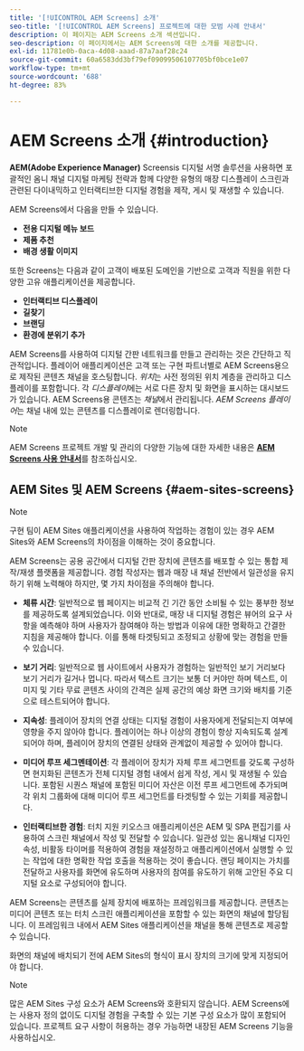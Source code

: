 ```yaml
---
title: '[!UICONTROL AEM Screens] 소개'
seo-title: '[!UICONTROL AEM Screens] 프로젝트에 대한 모범 사례 안내서'
description: 이 페이지는 AEM Screens 소개 섹션입니다.
seo-description: 이 페이지에서는 AEM Screens에 대한 소개를 제공합니다.
exl-id: 11781e0b-0aca-4d08-aaad-87a7aaf28c24
source-git-commit: 60a6583dd3bf79ef09099506107705bf0bce1e07
workflow-type: tm+mt
source-wordcount: '688'
ht-degree: 83%

---
```


# AEM Screens 소개 {#introduction}

**AEM(Adobe Experience Manager)** Screensis 디지털 서명 솔루션을 사용하면 포괄적인 옴니 채널 디지털 마케팅 전략과 함께 다양한 유형의 매장 디스플레이 스크린과 관련된 다이내믹하고 인터랙티브한 디지털 경험을 제작, 게시 및 재생할 수 있습니다.

AEM Screens에서 다음을 만들 수 있습니다.

* **전용 디지털 메뉴 보드**
* **제품 추천**
* **배경 생활 이미지**

또한 Screens는 다음과 같이 고객이 배포된 도메인을 기반으로 고객과 직원을 위한 다양한 고유 애플리케이션을 제공합니다.

* **인터랙티브 디스플레이**
* **길찾기**
* **브랜딩**
* **환경에 분위기 추가**

AEM Screens를 사용하여 디지털 간판 네트워크를 만들고 관리하는 것은 간단하고 직관적입니다. 플레이어 애플리케이션은 고객 또는 구현 파트너별로 AEM Screens용으로 제작된 콘텐츠 채널을 호스팅합니다. *위치*&#x200B;는 사전 정의된 위치 계층을 관리하고 디스플레이를 포함합니다. 각 *디스플레이*&#x200B;에는 서로 다른 장치 및 화면을 표시하는 대시보드가 있습니다. AEM Screens용 콘텐츠는 *채널*&#x200B;에서 관리됩니다. *AEM Screens 플레이어*&#x200B;는 채널 내에 있는 콘텐츠를 디스플레이로 렌더링합니다.



>[!NOTE]
>
>AEM Screens 프로젝트 개발 및 관리의 다양한 기능에 대한 자세한 내용은 **[AEM Screens 사용 안내서](https://helpx.adobe.com/kr/experience-manager/6-5/screens/user-guide.html)**&#x200B;를 참조하십시오.

## AEM Sites 및 AEM Screens {#aem-sites-screens}

>[!NOTE]
>
>구현 팀이 AEM Sites 애플리케이션을 사용하여 작업하는 경험이 있는 경우 AEM Sites와 AEM Screens의 차이점을 이해하는 것이 중요합니다.

AEM Screens는 공용 공간에서 디지털 간판 장치에 콘텐츠를 배포할 수 있는 통합 제작/재생 플랫폼을 제공합니다. 경험 작성자는 웹과 매장 내 채널 전반에서 일관성을 유지하기 위해 노력해야 하지만, 몇 가지 차이점을 주의해야 합니다.

* **체류 시간**: 일반적으로 웹 페이지는 비교적 긴 기간 동안 소비될 수 있는 풍부한 정보를 제공하도록 설계되었습니다. 이와 반대로, 매장 내 디지털 경험은 뷰어의 요구 사항을 예측해야 하며 사용자가 참여해야 하는 방법과 이유에 대한 명확하고 간결한 지침을 제공해야 합니다. 이를 통해 타겟팅되고 조정되고 상황에 맞는 경험을 만들 수 있습니다.

* **보기 거리**: 일반적으로 웹 사이트에서 사용자가 경험하는 일반적인 보기 거리보다 보기 거리가 길거나 멉니다. 따라서 텍스트 크기는 보통 더 커야만 하며 텍스트, 이미지 및 기타 무료 콘텐츠 사이의 간격은 실제 공간의 예상 화면 크기와 배치를 기준으로 테스트되어야 합니다.

* **지속성**: 플레이어 장치의 연결 상태는 디지털 경험이 사용자에게 전달되는지 여부에 영향을 주지 않아야 합니다. 플레이어는 하나 이상의 경험이 항상 지속되도록 설계되어야 하며, 플레이어 장치의 연결된 상태와 관계없이 제공할 수 있어야 합니다.

* **미디어 루프 세그멘테이션**: 각 플레이어 장치가 자체 루프 세그먼트를 갖도록 구성하면 현지화된 콘텐츠가 전체 디지털 경험 내에서 쉽게 작성, 게시 및 재생될 수 있습니다. 포함된 시퀀스 채널에 포함된 미디어 자산은 이전 루프 세그먼트에 추가되며 각 위치 그룹화에 대해 미디어 루프 세그먼트를 타겟팅할 수 있는 기회를 제공합니다.

* **인터랙티브한 경험**: 터치 지원 키오스크 애플리케이션은 AEM 및 SPA 편집기를 사용하여 스크린 채널에서 작성 및 전달할 수 있습니다. 일관성 있는 옴니채널 디자인 속성, 비활동 타이머를 적용하여 경험을 재설정하고 애플리케이션에서 실행할 수 있는 작업에 대한 명확한 작업 호출을 적용하는 것이 좋습니다. 랜딩 페이지는 가치를 전달하고 사용자를 화면에 유도하며 사용자의 참여를 유도하기 위해 고안된 주요 디지털 요소로 구성되어야 합니다.

AEM Screens는 콘텐츠를 실제 장치에 배포하는 프레임워크를 제공합니다. 콘텐츠는 미디어 콘텐츠 또는 터치 스크린 애플리케이션을 포함할 수 있는 화면의 채널에 할당됩니다. 이 프레임워크 내에서 AEM Sites 애플리케이션을 채널을 통해 콘텐츠로 제공할 수 있습니다.

화면의 채널에 배치되기 전에 AEM Sites의 형식이 표시 장치의 크기에 맞게 지정되어야 합니다.

>[!NOTE]
>많은 AEM Sites 구성 요소가 AEM Screens와 호환되지 않습니다. AEM Screens에는 사용자 정의 없이도 디지털 경험을 구축할 수 있는 기본 구성 요소가 많이 포함되어 있습니다. 프로젝트 요구 사항이 허용하는 경우 가능하면 내장된 AEM Screens 기능을 사용하십시오.
